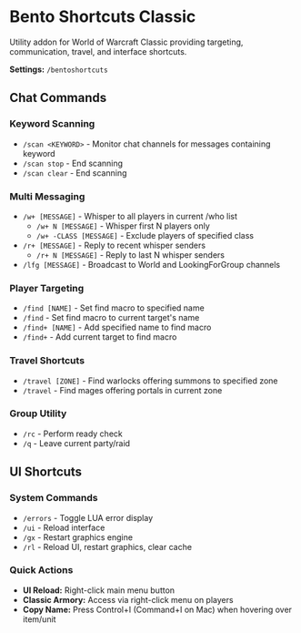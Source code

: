 # Bento Shortcuts Classic

Utility addon for World of Warcraft Classic providing targeting, communication, travel, and interface shortcuts.

**Settings:** `/bentoshortcuts`

## Chat Commands

### Keyword Scanning
- `/scan <KEYWORD>` - Monitor chat channels for messages containing keyword
- `/scan stop` - End scanning
- `/scan clear` - End scanning

### Multi Messaging
- `/w+ [MESSAGE]` - Whisper to all players in current /who list
  - `/w+ N [MESSAGE]` - Whisper first N players only
  - `/w+ -CLASS [MESSAGE]` - Exclude players of specified class
- `/r+ [MESSAGE]` - Reply to recent whisper senders
  - `/r+ N [MESSAGE]` - Reply to last N whisper senders
- `/lfg [MESSAGE]` - Broadcast to World and LookingForGroup channels

### Player Targeting
- `/find [NAME]` - Set find macro to specified name
- `/find` - Set find macro to current target's name
- `/find+ [NAME]` - Add specified name to find macro
- `/find+` - Add current target to find macro

### Travel Shortcuts
- `/travel [ZONE]` - Find warlocks offering summons to specified zone
- `/travel` - Find mages offering portals in current zone

### Group Utility
- `/rc` - Perform ready check
- `/q` - Leave current party/raid

## UI Shortcuts

### System Commands
- `/errors` - Toggle LUA error display
- `/ui` - Reload interface
- `/gx` - Restart graphics engine
- `/rl` - Reload UI, restart graphics, clear cache

### Quick Actions
- **UI Reload:** Right-click main menu button
- **Classic Armory:** Access via right-click menu on players
- **Copy Name:** Press Control+I (Command+I on Mac) when hovering over item/unit